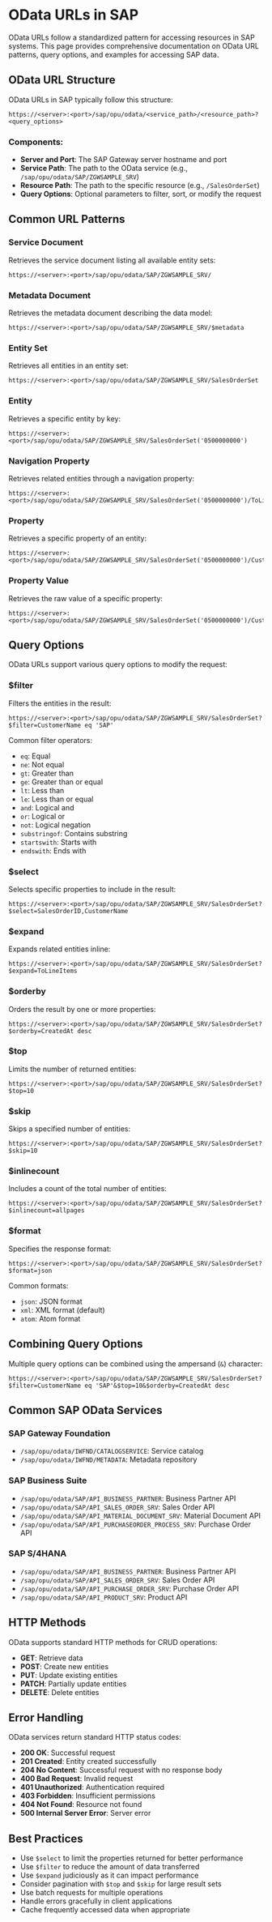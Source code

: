# OData URLs in SAP

OData URLs follow a standardized pattern for accessing resources in SAP systems. This page provides comprehensive documentation on OData URL patterns, query options, and examples for accessing SAP data.

## OData URL Structure

OData URLs in SAP typically follow this structure:

```
https://<server>:<port>/sap/opu/odata/<service_path>/<resource_path>?<query_options>
```

### Components:

- **Server and Port**: The SAP Gateway server hostname and port
- **Service Path**: The path to the OData service (e.g., `/sap/opu/odata/SAP/ZGWSAMPLE_SRV`)
- **Resource Path**: The path to the specific resource (e.g., `/SalesOrderSet`)
- **Query Options**: Optional parameters to filter, sort, or modify the request

## Common URL Patterns

### Service Document

Retrieves the service document listing all available entity sets:

```
https://<server>:<port>/sap/opu/odata/SAP/ZGWSAMPLE_SRV/
```

### Metadata Document

Retrieves the metadata document describing the data model:

```
https://<server>:<port>/sap/opu/odata/SAP/ZGWSAMPLE_SRV/$metadata
```

### Entity Set

Retrieves all entities in an entity set:

```
https://<server>:<port>/sap/opu/odata/SAP/ZGWSAMPLE_SRV/SalesOrderSet
```

### Entity

Retrieves a specific entity by key:

```
https://<server>:<port>/sap/opu/odata/SAP/ZGWSAMPLE_SRV/SalesOrderSet('0500000000')
```

### Navigation Property

Retrieves related entities through a navigation property:

```
https://<server>:<port>/sap/opu/odata/SAP/ZGWSAMPLE_SRV/SalesOrderSet('0500000000')/ToLineItems
```

### Property

Retrieves a specific property of an entity:

```
https://<server>:<port>/sap/opu/odata/SAP/ZGWSAMPLE_SRV/SalesOrderSet('0500000000')/CustomerName
```

### Property Value

Retrieves the raw value of a specific property:

```
https://<server>:<port>/sap/opu/odata/SAP/ZGWSAMPLE_SRV/SalesOrderSet('0500000000')/CustomerName/$value
```

## Query Options

OData URLs support various query options to modify the request:

### $filter

Filters the entities in the result:

```
https://<server>:<port>/sap/opu/odata/SAP/ZGWSAMPLE_SRV/SalesOrderSet?$filter=CustomerName eq 'SAP'
```

Common filter operators:
- `eq`: Equal
- `ne`: Not equal
- `gt`: Greater than
- `ge`: Greater than or equal
- `lt`: Less than
- `le`: Less than or equal
- `and`: Logical and
- `or`: Logical or
- `not`: Logical negation
- `substringof`: Contains substring
- `startswith`: Starts with
- `endswith`: Ends with

### $select

Selects specific properties to include in the result:

```
https://<server>:<port>/sap/opu/odata/SAP/ZGWSAMPLE_SRV/SalesOrderSet?$select=SalesOrderID,CustomerName
```

### $expand

Expands related entities inline:

```
https://<server>:<port>/sap/opu/odata/SAP/ZGWSAMPLE_SRV/SalesOrderSet?$expand=ToLineItems
```

### $orderby

Orders the result by one or more properties:

```
https://<server>:<port>/sap/opu/odata/SAP/ZGWSAMPLE_SRV/SalesOrderSet?$orderby=CreatedAt desc
```

### $top

Limits the number of returned entities:

```
https://<server>:<port>/sap/opu/odata/SAP/ZGWSAMPLE_SRV/SalesOrderSet?$top=10
```

### $skip

Skips a specified number of entities:

```
https://<server>:<port>/sap/opu/odata/SAP/ZGWSAMPLE_SRV/SalesOrderSet?$skip=10
```

### $inlinecount

Includes a count of the total number of entities:

```
https://<server>:<port>/sap/opu/odata/SAP/ZGWSAMPLE_SRV/SalesOrderSet?$inlinecount=allpages
```

### $format

Specifies the response format:

```
https://<server>:<port>/sap/opu/odata/SAP/ZGWSAMPLE_SRV/SalesOrderSet?$format=json
```

Common formats:
- `json`: JSON format
- `xml`: XML format (default)
- `atom`: Atom format

## Combining Query Options

Multiple query options can be combined using the ampersand (`&`) character:

```
https://<server>:<port>/sap/opu/odata/SAP/ZGWSAMPLE_SRV/SalesOrderSet?$filter=CustomerName eq 'SAP'&$top=10&$orderby=CreatedAt desc
```

## Common SAP OData Services

### SAP Gateway Foundation

- `/sap/opu/odata/IWFND/CATALOGSERVICE`: Service catalog
- `/sap/opu/odata/IWFND/METADATA`: Metadata repository

### SAP Business Suite

- `/sap/opu/odata/SAP/API_BUSINESS_PARTNER`: Business Partner API
- `/sap/opu/odata/SAP/API_SALES_ORDER_SRV`: Sales Order API
- `/sap/opu/odata/SAP/API_MATERIAL_DOCUMENT_SRV`: Material Document API
- `/sap/opu/odata/SAP/API_PURCHASEORDER_PROCESS_SRV`: Purchase Order API

### SAP S/4HANA

- `/sap/opu/odata/SAP/API_BUSINESS_PARTNER`: Business Partner API
- `/sap/opu/odata/SAP/API_SALES_ORDER_SRV`: Sales Order API
- `/sap/opu/odata/SAP/API_PURCHASE_ORDER_SRV`: Purchase Order API
- `/sap/opu/odata/SAP/API_PRODUCT_SRV`: Product API

## HTTP Methods

OData supports standard HTTP methods for CRUD operations:

- **GET**: Retrieve data
- **POST**: Create new entities
- **PUT**: Update existing entities
- **PATCH**: Partially update entities
- **DELETE**: Delete entities

## Error Handling

OData services return standard HTTP status codes:

- **200 OK**: Successful request
- **201 Created**: Entity created successfully
- **204 No Content**: Successful request with no response body
- **400 Bad Request**: Invalid request
- **401 Unauthorized**: Authentication required
- **403 Forbidden**: Insufficient permissions
- **404 Not Found**: Resource not found
- **500 Internal Server Error**: Server error

## Best Practices

- Use `$select` to limit the properties returned for better performance
- Use `$filter` to reduce the amount of data transferred
- Use `$expand` judiciously as it can impact performance
- Consider pagination with `$top` and `$skip` for large result sets
- Use batch requests for multiple operations
- Handle errors gracefully in client applications
- Cache frequently accessed data when appropriate
